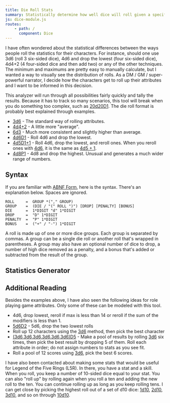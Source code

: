 ```yaml
---
title: Die Roll Stats
summary: Statistically determine how well dice will roll given a specific combination of dice. Shows a chart to visually explain the results.
js: dice-module.js
routes:
    - path: /
      component: Dice
---
```


I have often wondered about the statistical differences between the ways people roll the statistics for their characters. For instance, should one use 3d6 (roll 3 six-sided dice), 4d6 and drop the lowest (four six-sided dice), 4d4+2 (4 four-sided dice and then add two) or any of the other techniques. The minimum and maximums are pretty easy to manually calculate, but I wanted a way to visually see the distribution of rolls. As a DM / GM / super-powerful narrator, I decide how the characters get to roll up their attributes and I want to be informed in this decision.

This analyzer will run through all possibilities fairly quickly and tally the results. Because it has to track so many scenarios, this tool will break when you do something too complex, such as <a href="#" class="linkDice">20d20D1</a>. The die roll format is probably best explained through examples.

-   <a href="#" class="linkDice">3d6</a> - The standard way of rolling attributes.
-   <a href="#" class="linkDice">4d4+2</a> - A little more "average".
-   <a href="#" class="linkDice">6d3</a> - Much more consistent and slightly higher than average.
-   <a href="#" class="linkDice">4d6D1</a> - Roll 4d6 and drop the lowest.
-   <a href="#" class="linkDice">4d5D1+1</a> - Roll 4d6, drop the lowest, and reroll ones. When you reroll ones with <a href="#" class="linkDice">4d6</a>, it is the same as <a href="#" class="linkDice">4d5 + 1</a>.
-   <a href="#" class="linkDice">4d8P1</a> - 4d8 and drop the highest. Unusual and generates a much wider range of numbers.

## Syntax

If you are familiar with [ABNF Form](https://tools.ietf.org/html/rfc5234), here is the syntax. There's an explanation below. Spaces are ignored.

    ROLL     =  GROUP *("," GROUP)
    GROUP    =  (DIE / "(" ROLL ")") [DROP] [PENALTY] [BONUS]
    DIE      =  1*DIGIT "d" 1*DIGIT
    DROP     =  "D" 1*DIGIT
    PENALTY  =  "P" 1*DIGIT
    BONUS    =  ("+" / "-") 1*DIGIT

A roll is made up of one or more dice groups. Each group is separated by commas. A group can be a single die roll or another roll that's wrapped in parentheses. A group may also have an optional number of dice to drop, a number of high dice removed as a penalty, and a bonus that's added or subtracted from the result of the group.

## Statistics Generator

<div class="module"></div>

## Additional Reading

Besides the examples above, I have also seen the following ideas for role playing game attributes. Only some of these can be modeled with this tool.

-   4d6, drop lowest, reroll if max is less than 14 or reroll if the sum of the modifiers is less than 1.
-   <a href="#" class="linkDice">5d6D2</a> - 5d6, drop the two lowest rolls
-   Roll up 12 characters using the <a href="#!/?dice=3d6">3d6</a> method, then pick the best character
-   <a href="#" class="linkDice">(3d6,3d6,3d6,3d6,3d6,3d6)D5</a> - Make a pool of results by rolling <a href="#" class="linkDice">3d6</a> six times, then pick the best result by dropping 5 of them. Roll each attribute in order; do not assign numbers to stats as you see fit.
-   Roll a pool of 12 scores using <a href="#" class="linkDice">3d6</a>, pick the best 6 scores.

I have also been contacted about making some stats that would be useful for Legend of the Five Rings (L5R). In there, you have a stat and a skill. When you roll, you keep a number of 10-sided dice equal to your stat. You can also "roll up" by rolling again when you roll a ten and adding the new roll to the ten. You can continue rolling up as long as you keep rolling tens. I can get close by picking the highest roll out of a set of d10 dice: <a href="#" class="linkDice">1d10</a>, <a href="#" class="linkDice">2d10</a>, <a href="#" class="linkDice">3d10</a>, and so on through <a href="#" class="linkDice">10d10</a>.
